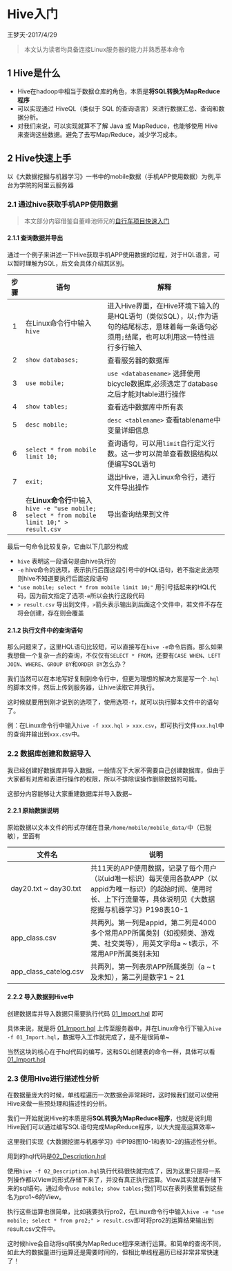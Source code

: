 # Hive入门
王梦天-2017/4/29
> 本文认为读者均具备连接Linux服务器的能力并熟悉基本命令

## 1 Hive是什么
- Hive在hadoop中相当于数据仓库的角色，本质是**将SQL转换为MapReduce程序**
- 可以实现通过 HiveQL（类似于 SQL 的查询语言）来进行数据汇总、查询和数据分析。
- 对我们来说，可以实现就算不了解 Java 或 MapReduce，也能够使用 Hive 来查询这些数据。避免了去写Map/Reduce，减少学习成本。

## 2 Hive快速上手
以《大数据挖掘与机器学习》一书中的mobile数据（手机APP使用数据）为例,平台为学院的阿里云服务器

### 2.1 通过hive获取手机APP使用数据
> 本文部分内容借鉴自董峰池师兄的[自行车项目快速入门](https://github.com/FengchiCrazy/bicycle_project/blob/master/quick_start.md)

#### 2.1.1 查询数据并导出
通过一个例子来讲述一下Hive获取手机APP使用数据的过程，对于HQL语言，可以暂时理解为SQL，后文会具体介绍其区别。

| 步骤 | 语句 | 解释 |
| :----: | ---- | ---- |
| 1 | 在Linux命令行中输入`hive` | 进入Hive界面，在Hive环境下输入的是HQL语句（类似SQL），以`;`作为语句的结尾标志，意味着每一条语句必须用`;`结尾，也可以利用这一特性进行多行输入 |
| 2 | `show databases;` | 查看服务器的数据库 | 
| 3 | `use mobile;` | `use <databasename>` 选择使用bicycle数据库,必须选定了database之后才能对table进行操作 |
| 4 | `show tables;` | 查看选中数据库中所有表 |
| 5 | `desc mobile;` | `desc <tablename>` 查看tablename中变量详细信息 |
| 6 | `select * from mobile limit 10;` | 查询语句，可以用`limit`自行定义行数。这一步可以简单查看数据结构以便编写SQL语句 |
| 7 | `exit;` | 退出Hive，进入Linux命令行，进行文件导出操作 |
| 8 | 在**Linux命令行**中输入`hive -e "use mobile; select * from mobile limit 10;" > result.csv` | 导出查询结果到文件 |

最后一句命令比较复杂，它由以下几部分构成
- `hive` 表明这一段语句是由hive执行的
- `-e` hive命令的选项，表示执行后面这段引号中的HQL语句，若不指定此选项则hive不知道要执行后面这段语句
- `"use mobile; select * from mobile limit 10;"` 用引号括起来的HQL代码，因为前文指定了选项`-e`所以会执行这段代码
- `> result.csv` 导出到文件，`>`箭头表示输出到后面这个文件中，若文件不存在将会创建，存在则会覆盖

#### 2.1.2 执行文件中的查询语句
那么问题来了，这里HQL语句比较短，可以直接写在`hive -e`命令后面。那么如果我想做一个复杂一点的查询，不仅仅有`SELECT * FROM`，还要有`CASE WHEN`、`LEFT JOIN`、`WHERE`、`GROUP BY`和`ORDER BY`怎么办？

我们当然可以在本地写好复制到命令行中，但更为理想的解决方案是写一个`.hql`的脚本文件，然后上传到服务器，让hive读取它并执行。

这时候就要用到刚才说到的选项了，使用选项`-f`，就可以执行脚本文件中的语句了。

例：在Linux命令行中输入`hive -f xxx.hql > xxx.csv`，即可执行文件`xxx.hql`中的查询并输出到`xxx.csv`中。

### 2.2 数据库创建和数据导入

我已经创建好数据库并导入数据，一般情况下大家不需要自己创建数据库，但由于大家都有对库和表进行操作的权限，所以不排除误操作删除数据的可能。

这部分内容能够让大家重建数据库并导入数据~

#### 2.2.1 原始数据说明

原始数据以文本文件的形式存储在目录`/home/mobile/mobile_data/`中（已脱敏），里面有

|文件名|说明|
|---|---|
|day20.txt ~ day30.txt| 共11天的APP使用数据，记录了每个用户（以uid唯一标识）每天使用各款APP（以appid为唯一标识）的起始时间、使用时长、上下行流量等，具体说明见《大数据挖掘与机器学习》P198表10-1 |
|app_class.csv| 共两列。第一列是appid，第二列是4000多个常用APP所属类别（如视频类、游戏类、社交类等），用英文字母a ~ t表示，不常用APP所属类别未知|
|app_class_catelog.csv| 共两列，第一列表示APP所属类别（a ~ t及未知），第二列是数字1 ~ 21 |

#### 2.2.2 导入数据到Hive中
创建数据库并导入数据只需要执行代码 [01_Import.hql](https://github.com/wmtyhwjx/Learning/blob/master/Hive/mobile/01_Import.hql) 即可

具体来说，就是将 [01_Import.hql](https://github.com/wmtyhwjx/Learning/blob/master/Hive/mobile/01_Import.hql)
上传至服务器中，并在Linux命令行下输入`hive -f 01_Import.hql`，数据导入工作就完成了，是不是很简单\~

当然这块的核心在于hql代码的编写，这和SQL创建表的命令一样，具体可以看 [01_Import.hql](https://github.com/wmtyhwjx/Learning/blob/master/Hive/mobile/01_Import.hql)

### 2.3 使用Hive进行描述性分析

在数据量庞大的时候，单线程遍历一次数据会非常耗时，这时候我们就可以使用Hive来做一些预处理和描述性的分析。

我们一开始就说Hive的本质是将**SQL转换为MapReduce程序**，也就是说利用Hive我们可以通过编写SQL语句完成MapReduce程序，以大大提高运算效率~

这里我们实现《大数据挖掘与机器学习》中P198图10-1和表10-2的描述性分析。

用到的hql代码是[02_Description.hql](https://github.com/wmtyhwjx/Learning/blob/master/Hive/mobile/02_Description.hql)

使用`hive -f 02_Description.hql`执行代码很快就完成了，因为这里只是将一系列操作都以View的形式存储下来了，并没有真正执行运算。View其实就是存储下来的sql语句。通过命令`use mobile; show tables;`我们可以在表列表里看到这些名为pro1\~6的View。

执行这些运算也很简单，比如我要执行pro2，在Linux命令行中输入`hive -e "use mobile; select * from pro2;" > result.csv`即可将pro2的运算结果输出到result.csv文件中。

这时候hive会自动将sql转换为MapReduce程序来进行运算。和简单的查询不同，如此大的数据量进行运算还是需要时间的，但相比单线程遍历已经非常非常快速了！
